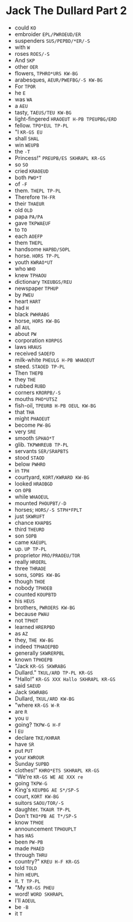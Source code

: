 # Jack The Dullard Part 2

* could `KO`
* embroider `EPL/PWROEUD/ER`
* suspenders `SUS/PEPBD/*ER/-S`
* with `W`
* roses `ROES/-S`
* And `SKP`
* other `OER`
* flowers, `TPHRO*URS KW-BG`
* arabesques, `AEUR/PWEFBG/-S KW-BG`
* For `TPOR`
* he `E`
* was `WA`
* a `AEU`
* tasty, `TAEUS/TEU KW-BG`
* light-fingered `HRAOEUT H-PB TPEUPBG/ERD`
* fellow. `TPO*EUL TP-PL`
* "I `KR-GS EU`
* shall `SHAL`
* win `WEUPB`
* the `-T`
* Princess!" `PREUPB/ES SKHRAPL KR-GS`
* so `SO`
* cried `KRAOEUD`
* both `PWO*T`
* of `-F`
* them. `THEPL TP-PL`
* Therefore `TH-FR`
* their `THAEUR`
* old `OLD`
* papa `PA/PA`
* gave `TKPWAEUF`
* to `TO`
* each `AOEFP`
* them `THEPL`
* handsome `HAPBD/SOPL`
* horse. `HORS TP-PL`
* youth `KWRAO*UT`
* who `WHO`
* knew `TPHAOU`
* dictionary `TKEUBGS/REU`
* newspaper `TPHUP`
* by `PWEU`
* heart `HART`
* had `H`
* black `PWHRABG`
* horse, `HORS KW-BG`
* all `AUL`
* about `PW`
* corporation `KORPGS`
* laws `HRAUS`
* received `SAOEFD`
* milk-white `PHEULG H-PB WHAOEUT`
* steed. `STAOED TP-PL`
* Then `THEPB`
* they `THE`
* rubbed `RUBD`
* corners `KRORPB/-S`
* mouths `PHO*UTSZ`
* fish-oil, `TPEURB H-PB OEUL KW-BG`
* that `THA`
* might `PHAOEUT`
* become `PW-BG`
* very `SRE`
* smooth `SPHAO*T`
* glib. `TKPWHREUB TP-PL`
* servants `SER/SRAPBTS`
* stood `STAOD`
* below `PWHRO`
* in `TPH`
* courtyard, `KORT/KWRARD KW-BG`
* looked `HRAOBGD`
* on `OPB`
* while `WHAOEUL`
* mounted `PHOUPBT/-D`
* horses; `HORS/-S STPH*FPLT`
* just `SKWRUFT`
* chance `KHAPBS`
* third `THEURD`
* son `SOPB`
* came `KAEUPL`
* up. `UP TP-PL`
* proprietor `PRO/PRAOEU/TOR`
* really `HROERL`
* three `THRAOE`
* sons, `SOPBS KW-BG`
* though `THOE`
* nobody `TPHOEB`
* counted `KOUPBTD`
* his `HEUS`
* brothers, `PWROERS KW-BG`
* because `PWAU`
* not `TPHOT`
* learned `HRERPBD`
* as `AZ`
* they, `THE KW-BG`
* indeed `TPHAOEPBD`
* generally `SKWRERPBL`
* known `TPHOEPB`
* "Jack `KR-GS SKWRABG`
* Dullard." `TKUL/ARD TP-PL KR-GS`
* "Hallo!" `KR-GS XXX Hallo SKHRAPL KR-GS`
* said `SAEUD`
* Jack `SKWRABG`
* Dullard, `TKUL/ARD KW-BG`
* "where `KR-GS W-R`
* are `R`
* you `U`
* going? `TKPW-G H-F`
* I `EU`
* declare `TKE/KHRAR`
* have `SR`
* put `PUT`
* your `KWROUR`
* Sunday `SUPBD`
* clothes!" `KHRO*ETS SKHRAPL KR-GS`
* "We're `KR-GS WE AE XXX re`
* going `TKPW-G`
* King's `KEUPBG AE S*/SP-S`
* court, `KORT KW-BG`
* suitors `SAOU/TOR/-S`
* daughter. `TKAUR TP-PL`
* Don't `TKO*PB AE T*/SP-S`
* know `TPHOE`
* announcement `TPHOUPLT`
* has `HAS`
* been `PW-PB`
* made `PHAED`
* through `THRU`
* country?" `KREU H-F KR-GS`
* told `TOLD`
* him `HEUPL`
* it. `T TP-PL`
* "My `KR-GS PHEU`
* word! `WORD SKHRAPL`
* I'll `AOEUL`
* be `-B`
* it `T`
